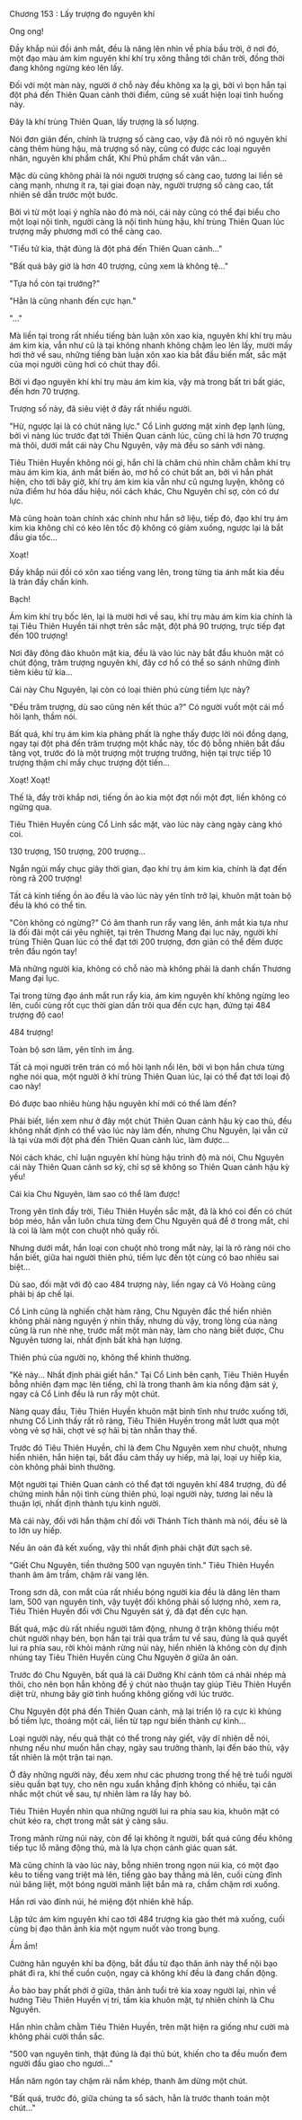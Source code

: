 




Chương 153 : Lấy trượng đo nguyên khí


Ong ong!

Đầy khắp núi đồi ánh mắt, đều là nâng lên nhìn về phía bầu trời, ở nơi đó, một đạo màu ám kim nguyên khí khí trụ xông thẳng tới chân trời, đồng thời đang không ngừng kéo lên lấy.

Đối với một màn này, người ở chỗ này đều không xa lạ gì, bởi vì bọn hắn tại đột phá đến Thiên Quan cảnh thời điểm, cũng sẽ xuất hiện loại tình huống này.

Đây là khí trùng Thiên Quan, lấy trượng là số lượng.

Nói đơn giản đến, chính là trượng số càng cao, vậy đã nói rõ nó nguyên khí càng thêm hùng hậu, mà trượng số này, cũng có được các loại nguyên nhân, nguyên khí phẩm chất, Khí Phủ phẩm chất vân vân...

Mặc dù cũng không phải là nói người trượng số càng cao, tương lai liền sẽ càng mạnh, nhưng ít ra, tại giai đoạn này, người trượng số càng cao, tất nhiên sẽ dẫn trước một bước.

Bởi vì từ một loại ý nghĩa nào đó mà nói, cái này cũng có thể đại biểu cho một loại nội tình, người càng là nội tình hùng hậu, khí trùng Thiên Quan lúc trượng mấy phương mới có thể càng cao.

"Tiểu tử kia, thật đúng là đột phá đến Thiên Quan cảnh..."

"Bất quá bây giờ là hơn 40 trượng, cũng xem là không tệ..."

"Tựa hồ còn tại trướng?"

"Hẳn là cũng nhanh đến cực hạn."

"..."

Mà liền tại trong rất nhiều tiếng bàn luận xôn xao kia, nguyên khí khí trụ màu ám kim kia, vẫn như cũ là tại không nhanh không chậm leo lên lấy, mười mấy hơi thở về sau, những tiếng bàn luận xôn xao kia bắt đầu biến mất, sắc mặt của mọi người cũng hơi có chút thay đổi.

Bởi vì đạo nguyên khí khí trụ màu ám kim kia, vậy mà trong bất tri bất giác, đến hơn 70 trượng.

Trượng số này, đã siêu việt ở đây rất nhiều người.

"Hừ, ngược lại là có chút năng lực." Cổ Linh gương mặt xinh đẹp lạnh lùng, bởi vì nàng lúc trước đạt tới Thiên Quan cảnh lúc, cũng chỉ là hơn 70 trượng mà thôi, dưới mắt cái này Chu Nguyên, vậy mà đều so sánh với nàng.

Tiêu Thiên Huyền không nói gì, hắn chỉ là chăm chú nhìn chằm chằm khí trụ màu ám kim kia, ánh mắt biến ảo, mơ hồ có chút bất an, bởi vì hắn phát hiện, cho tới bây giờ, khí trụ ám kim kia vẫn như cũ ngưng luyện, không có nửa điểm hư hóa dấu hiệu, nói cách khác, Chu Nguyên chỉ sợ, còn có dư lực.

Mà cũng hoàn toàn chính xác chính như hắn sở liệu, tiếp đó, đạo khí trụ ám kim kia không chỉ có kéo lên tốc độ không có giảm xuống, ngược lại là bắt đầu gia tốc...

Xoạt!

Đầy khắp núi đồi có xôn xao tiếng vang lên, trong từng tia ánh mắt kia đều là tràn đầy chấn kinh.

Bạch!

Ám kim khí trụ bốc lên, lại là mười hơi về sau, khí trụ màu ám kim kia chính là tại Tiêu Thiên Huyền tái nhợt trên sắc mặt, đột phá 90 trượng, trực tiếp đạt đến 100 trượng!

Nơi đây đông đảo khuôn mặt kia, đều là vào lúc này bắt đầu khuôn mặt có chút động, trăm trượng nguyên khí, đây cơ hồ có thể so sánh những đỉnh tiêm kiêu tử kia...

Cái này Chu Nguyên, lại còn có loại thiên phú cùng tiềm lực này?

"Đều trăm trượng, dù sao cũng nên kết thúc a?" Có người vuốt một cái mồ hôi lạnh, thầm nói.

Bất quá, khí trụ ám kim kia phảng phất là nghe thấy được lời nói đồng dạng, ngay tại đột phá đến trăm trượng một khắc này, tốc độ bỗng nhiên bắt đầu tăng vọt, trước đó là một trượng một trượng trướng, hiện tại trực tiếp 10 trượng thậm chí mấy chục trượng đột tiến...

Xoạt! Xoạt!

Thế là, đầy trời khắp nơi, tiếng ồn ào kia một đợt nối một đợt, liền không có ngừng qua.

Tiêu Thiên Huyền cùng Cổ Linh sắc mặt, vào lúc này càng ngày càng khó coi.

130 trượng, 150 trượng, 200 trượng...

Ngắn ngủi mấy chục giây thời gian, đạo khí trụ ám kim kia, chính là đạt đến ròng rã 200 trượng!

Tất cả kinh tiếng ồn ào đều là vào lúc này yên tĩnh trở lại, khuôn mặt toàn bộ đều là khó có thể tin.

"Còn không có ngừng?" Có âm thanh run rẩy vang lên, ánh mắt kia tựa như là đối đãi một cái yêu nghiệt, tại trên Thương Mang đại lục này, người khí trùng Thiên Quan lúc có thể đạt tới 200 trượng, đơn giản có thể đếm được trên đầu ngón tay!

Mà những người kia, không có chỗ nào mà không phải là danh chấn Thương Mang đại lục.

Tại trong từng đạo ánh mắt run rẩy kia, ám kim nguyên khí không ngừng leo lên, cuối cùng rốt cục thời gian dần trôi qua đến cực hạn, đứng tại 484 trượng độ cao!

484 trượng!

Toàn bộ sơn lâm, yên tĩnh im ắng.

Tất cả mọi người trên trán có mồ hôi lạnh nổi lên, bởi vì bọn hắn chưa từng nghe nói qua, một người ở khí trùng Thiên Quan lúc, lại có thể đạt tới loại độ cao này!

Đó được bao nhiêu hùng hậu nguyên khí mới có thể làm đến?

Phải biết, liền xem như ở đây một chút Thiên Quan cảnh hậu kỳ cao thủ, đều không nhất định có thể vào lúc này làm đến, nhưng Chu Nguyên, lại vẫn cứ là tại vừa mới đột phá đến Thiên Quan cảnh lúc, làm được...

Nói cách khác, chỉ luận nguyên khí hùng hậu trình độ mà nói, Chu Nguyên cái này Thiên Quan cảnh sơ kỳ, chỉ sợ sẽ không so Thiên Quan cảnh hậu kỳ yếu!

Cái kia Chu Nguyên, làm sao có thể làm được!

Trong yên tĩnh đầy trời, Tiêu Thiên Huyền sắc mặt, đã là khó coi đến có chút bóp méo, hắn vẫn luôn chưa từng đem Chu Nguyên quá để ở trong mắt, chỉ là coi là làm một con chuột nhỏ quấy rối.

Nhưng dưới mắt, hắn loại con chuột nhỏ trong mắt này, lại là rõ ràng nói cho hắn biết, giữa hai người thiên phú, tiềm lực đến tột cùng có bao nhiêu sai biệt...

Dù sao, đối mặt với độ cao 484 trượng này, liền ngay cả Võ Hoàng cũng phải bị áp chế lại.

Cổ Linh cũng là nghiến chặt hàm răng, Chu Nguyên đắc thế hiển nhiên không phải nàng nguyện ý nhìn thấy, nhưng dù vậy, trong lòng của nàng cũng là run nhè nhẹ, trước mắt một màn này, làm cho nàng biết được, Chu Nguyên tương lai, nhất định bất khả hạn lượng.

Thiên phú của người nọ, không thể khinh thường.

"Kẻ này... Nhất định phải giết hắn." Tại Cổ Linh bên cạnh, Tiêu Thiên Huyền bỗng nhiên đạm mạc lên tiếng, chỉ là trong thanh âm kia nồng đậm sát ý, ngay cả Cổ Linh đều là run rẩy một chút.

Nàng quay đầu, Tiêu Thiên Huyền khuôn mặt bình tĩnh như trước xuống tới, nhưng Cổ Linh thấy rất rõ ràng, Tiêu Thiên Huyền trong mắt lướt qua một vòng vẻ sợ hãi, chợt vẻ sợ hãi bị tàn nhẫn thay thế.

Trước đó Tiêu Thiên Huyền, chỉ là đem Chu Nguyên xem như chuột, nhưng hiển nhiên, hắn hiện tại, bắt đầu cảm thấy uy hiếp, mà lại, loại uy hiếp kia, còn không phải bình thường.

Một người tại Thiên Quan cảnh có thể đạt tới nguyên khí 484 trượng, đủ để chứng minh hắn nội tình cùng thiên phú, loại người này, tương lai nếu là thuận lợi, nhất định thành tựu kinh người.

Mà cái này, đối với hắn thậm chí đối với Thánh Tích thành mà nói, đều sẽ là to lớn uy hiếp.

Nếu ân oán đã kết xuống, vậy thì nhất định phải chặt đứt sạch sẽ.

"Giết Chu Nguyên, tiền thưởng 500 vạn nguyên tinh." Tiêu Thiên Huyền thanh âm âm trầm, chậm rãi vang lên.

Trong sơn dã, con mắt của rất nhiều bóng người kia đều là dâng lên tham lam, 500 vạn nguyên tinh, vậy tuyệt đối không phải số lượng nhỏ, xem ra, Tiêu Thiên Huyền đối với Chu Nguyên sát ý, đã đạt đến cực hạn.

Bất quá, mặc dù rất nhiều người tâm động, nhưng ở trận không thiếu một chút người nhạy bén, bọn hắn tại trải qua trầm tư về sau, đúng là quả quyết lui ra phía sau, rời khỏi mảnh rừng núi này, hiển nhiên là không còn dự định nhúng tay Tiêu Thiên Huyền cùng Chu Nguyên ở giữa ân oán.

Trước đó Chu Nguyên, bất quá là cái Dưỡng Khí cảnh tôm cá nhãi nhép mà thôi, cho nên bọn hắn không để ý chút nào thuận tay giúp Tiêu Thiên Huyền diệt trừ, nhưng bây giờ tình huống không giống với lúc trước.

Chu Nguyên đột phá đến Thiên Quan cảnh, mà lại triển lộ ra cực kì khủng bố tiềm lực, thoáng một cái, liền từ tạp ngư biến thành cự kình...

Loại người này, nếu quả thật có thể trong này giết, vậy dĩ nhiên dễ nói, nhưng nếu như muốn hắn chạy, ngày sau trưởng thành, lại đến báo thù, vậy tất nhiên là một trận tai nạn.

Ở đây những người này, đều xem như các phương trong thế hệ trẻ tuổi người siêu quần bạt tụy, cho nên ngu xuẩn khẳng định không có nhiều, tại cân nhắc một chút về sau, tự nhiên làm ra lấy hay bỏ.

Tiêu Thiên Huyền nhìn qua những người lui ra phía sau kia, khuôn mặt có chút kéo ra, chợt trong mắt sát ý càng sâu.

Trong mảnh rừng núi này, còn để lại không ít người, bất quá cũng đều không tiếp tục lỗ mãng động thủ, mà là lựa chọn cảnh giác quan sát.

Mà cũng chính là vào lúc này, bỗng nhiên trong ngọn núi kia, có một đạo kêu to tiếng vang triệt mà lên, tiếng gào bay thẳng mà lên, cuối cùng đỉnh núi băng liệt, một bóng người mãnh liệt bắn mà ra, chầm chậm rơi xuống.

Hắn rơi vào đỉnh núi, hé miệng đột nhiên khẽ hấp.

Lập tức ám kim nguyên khí cao tới 484 trượng kia gào thét mà xuống, cuối cùng bị đạo thân ảnh kia một ngụm nuốt vào trong bụng.

Ầm ầm!

Cường hãn nguyên khí ba động, bắt đầu từ đạo thân ảnh này thể nội bạo phát đi ra, khí thế cuồn cuộn, ngay cả không khí đều là đang chấn động.

Áo bào bay phất phới ở giữa, thân ảnh tuổi trẻ kia xoay người lại, nhìn về hướng Tiêu Thiên Huyền vị trí, tấm kia khuôn mặt, tự nhiên chính là Chu Nguyên.

Hắn nhìn chằm chằm Tiêu Thiên Huyền, trên mặt hiện ra giống như cười mà không phải cười thần sắc.

"500 vạn nguyên tinh, thật đúng là đại thủ bút, khiến cho ta đều muốn đem người đầu giao cho ngươi..."

Hắn năm ngón tay chậm rãi nắm khép, thanh âm dừng một chút.

"Bất quá, trước đó, giữa chúng ta sổ sách, hẳn là trước thanh toán một chút..."




